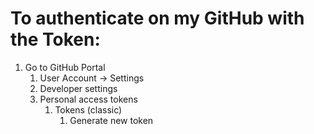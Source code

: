 # To authenticate on my GitHub with the Token:

1. Go to GitHub Portal
   1. User Account -> Settings
   2. Developer settings
   3. Personal access tokens
      1. Tokens (classic)
         1. Generate new token